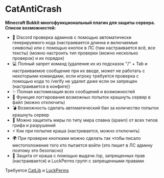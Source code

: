 # CatAntiCrash
**Minecraft Bukkit многофункциональный плагин для защиты сервера. Список возможностей:**
- 🔎 Discord проверка админов с помощью автоматически генерируемого кода (настраивается длинна и включаемые символы) или с помощью кнопок в ЛС (там настраивается всё, все тексты) (можно настроить тип проверки (можно несколько проверок) и их порядок)
- 💻 Полный запрет команд (удаление их из подсказок "/" + Tab и настраиваемое сообщение при их вводе, может не работать с некоторыми командами, если игроку требуется проверка с помощью кода то /verify не удалит даже если он запрещен (настраивается в конфиге))
- ✨ Полная кастомизация всех сообщений и возможностей
- 📜 Функция логгирования возможных попыток крашнуть сервер в файл (можно отключить)
- 💣 Возможность сделать автоматический бан за количество попыток крашнуть сервер
- 🏡 Можно защитить миры по типу мира спавна (spawn) от всех типов грифа и разрушений
- ⚡ Кик при попытке краша (настривается, можно отключить)
- 🌍 При проверке кнопками можно сделать так чтобы писало местоположение того кто пытается войти (это пишет в ЛС админу поэтому это безопасно)
- 🛑 Защита от краша с помощью выдачи /op, запрещенных прав (настраивается) и LuckPerms групп с запрещенными правами

Требуется [CatLib](https://github.com/MeowKotuk606/CatLib/) и [LuckPerms](https://luckperms.net/download/)
